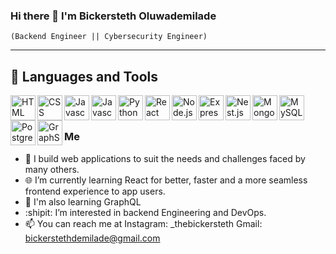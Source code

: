 ### Hi there 👋 I'm Bickersteth Oluwademilade 
`(Backend Engineer || Cybersecurity Engineer)`<hr>
<h2>🧰 Languages and Tools</h2>
<img align="left" alt="HTML" width="40px" src="https://cdn.jsdelivr.net/gh/devicons/devicon/icons/html5/html5-original-wordmark.svg" />
<img align="left" alt="CSS" width="40px" src="https://cdn.jsdelivr.net/gh/devicons/devicon/icons/css3/css3-original-wordmark.svg" />
<img align="left" alt="Javascript" width="40px" src="https://cdn.jsdelivr.net/gh/devicons/devicon/icons/javascript/javascript-original.svg" />
<img align="left" alt="Javascript" width="40px" src="https://cdn.jsdelivr.net/gh/devicons/devicon/icons/typescript/typescript-original.svg" />
<img align="left" alt="Python" width="40px" src="https://cdn.jsdelivr.net/gh/devicons/devicon/icons/python/python-original.svg" />
<img align="left" alt="React" width="40px" src="https://cdn.jsdelivr.net/gh/devicons/devicon/icons/react/react-original-wordmark.svg" />
<img align="left" alt="Node.js" width="40px" src="https://cdn.jsdelivr.net/gh/devicons/devicon/icons/nodejs/nodejs-original-wordmark.svg" />
<img align="left" alt="Express.js" width="40px" src="https://cdn.jsdelivr.net/gh/devicons/devicon/icons/express/express-original-wordmark.svg" />
<img align="left" alt="Nest.js" width="40px" src="https://cdn.jsdelivr.net/gh/devicons/devicon/icons/nestjs/nestjs-plain.svg" />         
<img align="left" alt="MongoDB" width="40px"  src="https://cdn.jsdelivr.net/gh/devicons/devicon/icons/mongodb/mongodb-original-wordmark.svg" />
<img align="left" alt="MySQL" width="40px" src="https://cdn.jsdelivr.net/gh/devicons/devicon/icons/mysql/mysql-plain-wordmark.svg" />
<img align="left" alt="PostgreSQL" width="40px" src="https://cdn.jsdelivr.net/gh/devicons/devicon/icons/postgresql/postgresql-original-wordmark.svg" />
<img align="left" alt="GraphSQL" width="40px" src="https://cdn.jsdelivr.net/gh/devicons/devicon/icons/graphql/graphql-plain.svg" />      
<br>
<h1></h1>
<h3>Me</h3>

- 📌 I build web applications to suit the needs and challenges faced by many others.
- 🌐 I’m currently learning React for better, faster and a more seamless frontend experience to app users.
- 🌱 I'm also learning GraphQL
- :shipit: I’m interested in backend Engineering and DevOps.
- 📫 You can reach me at Instagram: _thebickersteth Gmail: bickerstethdemilade@gmail.com
